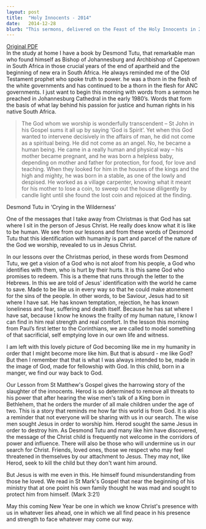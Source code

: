 ```yaml
---
layout: post
title:  "Holy Innocents - 2014"
date:   2014-12-28
blurb: "This sermons, delivered on the Feast of the Holy Innocents in 2014, reflects on the human nature of Jesus Christ and his identification with humanity. Drawing from a sermons by Desmond Tutu, it emphasizes the message of God's understanding of human frailty and his promise to redeem. The sermons also discusses the story of the slaughter of the innocents, reminding us of the world's distance from God and the resistance to the message of Christ in the corridors of power."
---
```

[Original PDF](/assets/pdf/holyinnocents2014.pdf)    
In the study at home I have a book by Desmond Tutu, that remarkable man who found himself as Bishop of Johannesburg and Archbishop of Capetown in South Africa in those crucial years of the end of apartheid and the beginning of new era in South Africa. He always reminded me of the Old Testament prophet who spoke truth to power. he was a thorn in the flesh of the white governments and has continued to be a thorn in the flesh for ANC governments. I just want to begin this morning with words from a sermon he preached in Johannesburg Cathedral in the early 1980’s. Words that form the basis of what lay behind his passion for justice and human rights in his native South Africa.

> The God whom we worship is wonderfully transcendent – St John in his Gospel sums it all up by saying ‘God is Spirit’. Yet when this God wanted to intervene decisively in the affairs of man, he did not come as a spiritual being. He did not come as an angel. No, he became a human being. He came in a really human and physical way – his mother became pregnant, and he was born a helpless baby, depending on mother and father for protection, for food, for love and teaching. When they looked for him in the houses of the kings and the high and mighty, he was born in a stable, as one of the lowly and despised. He worked as a village carpenter, knowing what it meant for his mother to lose a coin, to sweep out the house diligently by candle light until she found the lost coin and rejoiced at the finding.

Desmond Tutu in ‘Crying in the Wilderness’

One of the messages that I take away from Christmas is that God has sat where I sit in the person of Jesus Christ. He really does know what it is like to be human. We see from our lessons and from these words of Desmond Tutu that this identification with humanity is part and parcel of the nature of the God we worship, revealed to us in Jesus Christ.

In our lessons over the Christmas period, in these words from Desmond Tutu, we get a vision of a God who is not aloof from his people, a God who identifies with them, who is hurt by their hurts. It is this same God who promises to redeem. This is a theme that runs through the letter to the Hebrews. In this we are told of Jesus' identification with the world he came to save. Made to be like us in every way so that he could make atonement for the sins of the people. In other words, to be Saviour, Jesus had to sit where I have sat. He has known temptation, rejection, he has known loneliness and fear, suffering and death itself. Because he has sat where I have sat, because I know he knows the frailty of my human nature, I know I can find in him real strength and real comfort. In the lesson this morning from Paul’s first letter to the Corinthians, we are called to model something of that sacrificial, self emptying love in our own life and witness.

I am left with this lovely picture of God becoming like me in my humanity in order that I might become more like him. But that is absurd - me like God? But then I remember that that is what I was always intended to be, made in the image of God, made for fellowship with God. In this child, born in a manger, we find our way back to God.

Our Lesson from St Matthew's Gospel gives the harrowing story of the slaughter of the innocents. Herod is so determined to remove all threats to his power that after hearing the wise men's talk of a King born in Bethlehem, that he orders the murder of all male children under the age of two. This is a story that reminds me how far this world is from God. It is also a reminder that not everyone will be sharing with us in our search. The wise men sought Jesus in order to worship him. Herod sought the same Jesus in order to destroy him. As Desmond Tutu and many like him have discovered, the message of the Christ child is frequently not welcome in the corridors of power and influence. There will also be those who will undermine us in our search for Christ. Friends, loved ones, those we respect who may feel threatened in themselves by our attachment to Jesus. They may not, like Herod, seek to kill the child but they don't want him around.

But Jesus is with me even in this. He himself found misunderstanding from those he loved. We read in St Mark's Gospel that near the beginning of his ministry that at one point his own family thought he was mad and sought to protect him from himself. (Mark 3:21)

May this coming New Year be one in which we know Christ's presence with us in whatever lies ahead, one in which we all find peace in his presence and strength to face whatever may come our way.
